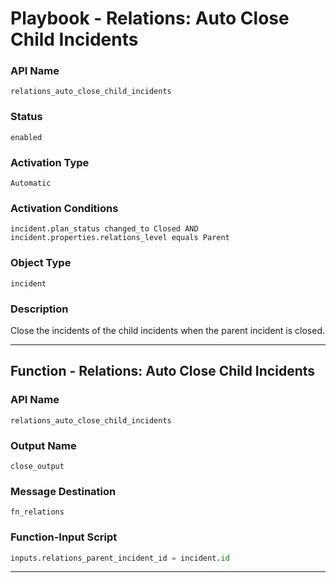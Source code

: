 <!--
    DO NOT MANUALLY EDIT THIS FILE
    THIS FILE IS AUTOMATICALLY GENERATED WITH resilient-sdk codegen
    Generated with resilient-sdk v51.0.0.2.575
-->

# Playbook - Relations: Auto Close Child Incidents

### API Name
`relations_auto_close_child_incidents`

### Status
`enabled`

### Activation Type
`Automatic`

### Activation Conditions
`incident.plan_status changed_to Closed AND incident.properties.relations_level equals Parent`

### Object Type
`incident`

### Description
Close the incidents of the child incidents when the parent incident is closed.


---
## Function - Relations: Auto Close Child Incidents

### API Name
`relations_auto_close_child_incidents`

### Output Name
`close_output`

### Message Destination
`fn_relations`

### Function-Input Script
```python
inputs.relations_parent_incident_id = incident.id

```

---



